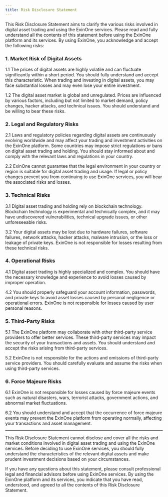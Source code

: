 ```yaml
---
title: Risk Disclosure Statement
---
```




This Risk Disclosure Statement aims to clarify the various risks involved in digital asset trading and using the ExinOne services. Please read and fully understand all the contents of this statement before using the ExinOne platform and its services. By using ExinOne, you acknowledge and accept the following risks:

### 1. Market Risk of Digital Assets

1.1 The prices of digital assets are highly volatile and can fluctuate significantly within a short period. You should fully understand and accept this characteristic. When trading and investing in digital assets, you may face substantial losses and may even lose your entire investment.

1.2 The digital asset market is global and unregulated. Prices are influenced by various factors, including but not limited to market demand, policy changes, hacker attacks, and technical issues. You should understand and be willing to bear these risks.

### 2. Legal and Regulatory Risks

2.1 Laws and regulatory policies regarding digital assets are continuously evolving worldwide and may affect your trading and investment activities on the ExinOne platform. Some countries may impose strict regulations or bans on digital asset trading and holding. You should stay informed about and comply with the relevant laws and regulations in your country.

2.2 ExinOne cannot guarantee that the legal environment in your country or region is suitable for digital asset trading and usage. If legal or policy changes prevent you from continuing to use ExinOne services, you will bear the associated risks and losses.

### 3. Technical Risks

3.1 Digital asset trading and holding rely on blockchain technology. Blockchain technology is experimental and technically complex, and it may have undiscovered vulnerabilities, technical upgrade issues, or other unforeseeable risks.

3.2 Your digital assets may be lost due to hardware failures, software failures, network attacks, hacker attacks, malware intrusion, or the loss or leakage of private keys. ExinOne is not responsible for losses resulting from these technical risks.

### 4. Operational Risks

4.1 Digital asset trading is highly specialized and complex. You should have the necessary knowledge and experience to avoid losses caused by improper operation.

4.2 You should properly safeguard your account information, passwords, and private keys to avoid asset losses caused by personal negligence or operational errors. ExinOne is not responsible for losses caused by user personal reasons.

### 5. Third-Party Risks

5.1 The ExinOne platform may collaborate with other third-party service providers to offer better services. These third-party services may impact the security of your transactions and assets. You should understand and accept the risks arising from third-party services.

5.2 ExinOne is not responsible for the actions and omissions of third-party service providers. You should carefully evaluate and assume the risks when using third-party services.

### 6. Force Majeure Risks

6.1 ExinOne is not responsible for losses caused by force majeure events such as natural disasters, wars, terrorist attacks, government actions, and abnormal market fluctuations.

6.2 You should understand and accept that the occurrence of force majeure events may prevent the ExinOne platform from operating normally, affecting your transactions and asset management.

---

This Risk Disclosure Statement cannot disclose and cover all the risks and market conditions involved in digital asset trading and using the ExinOne services. Before deciding to use ExinOne services, you should fully understand the characteristics of the relevant digital assets and make prudent investment decisions based on your circumstances.

If you have any questions about this statement, please consult professional legal and financial advisors before using ExinOne services. By using the ExinOne platform and its services, you indicate that you have read, understood, and agreed to all the contents of this Risk Disclosure Statement.

